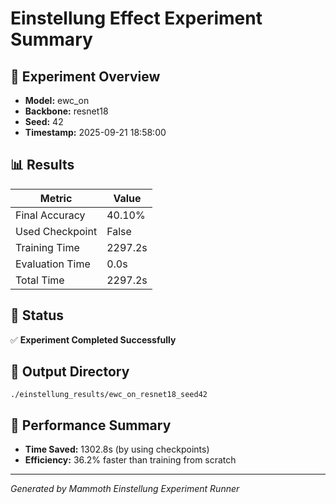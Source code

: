 # Einstellung Effect Experiment Summary

## 🎯 Experiment Overview
- **Model:** ewc_on
- **Backbone:** resnet18
- **Seed:** 42
- **Timestamp:** 2025-09-21 18:58:00

## 📊 Results
| Metric | Value |
|--------|-------|
| Final Accuracy | 40.10% |
| Used Checkpoint | False |
| Training Time | 2297.2s |
| Evaluation Time | 0.0s |
| Total Time | 2297.2s |

## 🎉 Status
✅ **Experiment Completed Successfully**

## 📁 Output Directory
```
./einstellung_results/ewc_on_resnet18_seed42
```

## 🚀 Performance Summary
- **Time Saved:** 1302.8s (by using checkpoints)
- **Efficiency:** 36.2% faster than training from scratch

---
*Generated by Mammoth Einstellung Experiment Runner*
